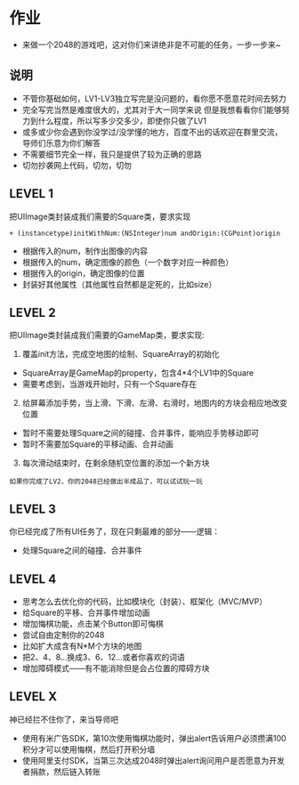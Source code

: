 # 作业

- 来做一个2048的游戏吧，这对你们来讲绝非是不可能的任务，一步一步来~

## 说明

- 不管你基础如何，LV1-LV3独立写完是没问题的，看你愿不愿意花时间去努力
- 完全写完当然是难度很大的，尤其对于大一同学来说
但是我想看看你们能够努力到什么程度，所以写多少交多少，即使你只做了LV1
- 或多或少你会遇到你没学过/没学懂的地方，百度不出的话欢迎在群里交流，导师们乐意为你们解答
- 不需要细节完全一样，我只是提供了较为正确的思路
- 切勿抄袭网上代码，切勿，切勿

## LEVEL 1

把UIImage类封装成我们需要的Square类，要求实现
```
+ (instancetype)initWithNum:(NSInteger)num andOrigin:(CGPoint)origin
```
- 根据传入的num，制作出图像的内容
- 根据传入的num，确定图像的颜色（一个数字对应一种颜色）
- 根据传入的origin，确定图像的位置
- 封装好其他属性（其他属性自然都是定死的，比如size）

## LEVEL 2

把UIImage类封装成我们需要的GameMap类，要求实现:

1. 覆盖init方法，完成空地图的绘制、SquareArray的初始化
- SquareArray是GameMap的property，包含4*4个LV1中的Square
- 需要考虑到，当游戏开始时，只有一个Square存在

2.  给屏幕添加手势，当上滑、下滑、左滑、右滑时，地图内的方块会相应地改变位置
- 暂时不需要处理Square之间的碰撞、合并事件，能响应手势移动即可
- 暂时不需要加Square的平移动画、合并动画

3. 每次滑动结束时，在剩余随机空位置的添加一个新方块
```
如果你完成了LV2，你的2048已经做出半成品了，可以试试玩一玩
```

## LEVEL 3

你已经完成了所有UI任务了，现在只剩最难的部分——逻辑：
- 处理Square之间的碰撞、合并事件

## LEVEL 4

- 思考怎么去优化你的代码，比如模块化（封装）、框架化（MVC/MVP）
- 给Square的平移、合并事件增加动画
- 增加悔棋功能，点击某个Button即可悔棋
- 尝试自由定制你的2048
- 比如扩大成含有N*M个方块的地图
- 把2、4、8...换成3、6、12...或者你喜欢的词语
- 增加障碍模式——有不能消除但是会占位置的障碍方块

## LEVEL X

神已经拦不住你了，来当导师吧
- 使用有米广告SDK，第10次使用悔棋功能时，弹出alert告诉用户必须攒满100积分才可以使用悔棋，然后打开积分墙
- 使用阿里支付SDK，当第三次达成2048时弹出alert询问用户是否愿意为开发者捐款，然后链入转账